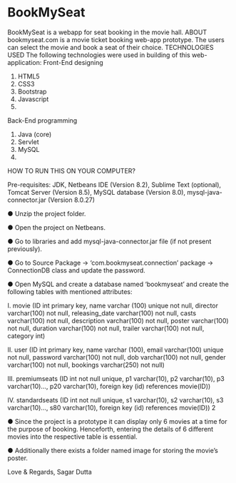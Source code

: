 # BookMySeat
BookMySeat is a webapp for seat booking in the movie hall.
ABOUT
bookmyseat.com is a movie ticket booking web-app prototype. The users can select the
movie and book a seat of their choice.
TECHNOLOGIES USED
The following technologies were used in building of this web-application:
Front-End designing
1. HTML5
2. CSS3
3. Bootstrap
4. Javascript
5. 
Back-End programming
1. Java (core)
2. Servlet
3. MySQL
4. 
HOW TO RUN THIS ON YOUR COMPUTER?

Pre-requisites: JDK, Netbeans IDE (Version 8.2), Sublime Text (optional), Tomcat Server
(Version 8.5), MySQL database (Version 8.0), mysql-java-connector.jar (Version 8.0.27)

● Unzip the project folder.

● Open the project on Netbeans.

● Go to libraries and add mysql-java-connector.jar file (if not present previously).

● Go to Source Package -> ‘com.bookmyseat.connection’ package -> ConnectionDB
class and update the password.

● Open MySQL and create a database named ‘bookmyseat’ and create the following
tables with mentioned attributes:

I. movie (ID int primary key, name varchar (100) unique not null, director
varchar(100) not null, releasing_date varchar(100) not null, casts
varchar(100) not null, description varchar(100) not null, poster
varchar(100) not null, duration varchar(100) not null, trailer varchar(100)
not null, category int)

II. user (ID int primary key, name varchar (100), email varchar(100) unique
not null, password varchar(100) not null, dob varchar(100) not null, gender
varchar(100) not null, bookings varchar(250) not null)

III. premiumseats (ID int not null unique, p1 varchar(10), p2 varchar(10), p3
varchar(10)…, p20 varchar(10), foreign key (id) references movie(ID))

IV. standardseats (ID int not null unique, s1 varchar(10), s2 varchar(10), s3
varchar(10)…, s80 varchar(10), foreign key (id) references movie(ID))
2

● Since the project is a prototype it can display only 6 movies at a time for the
purpose of booking. Henceforth, entering the details of 6 different movies into the
respective table is essential.

● Additionally there exists a folder named image for storing the movie’s poster.

Love & Regards,
Sagar Dutta

